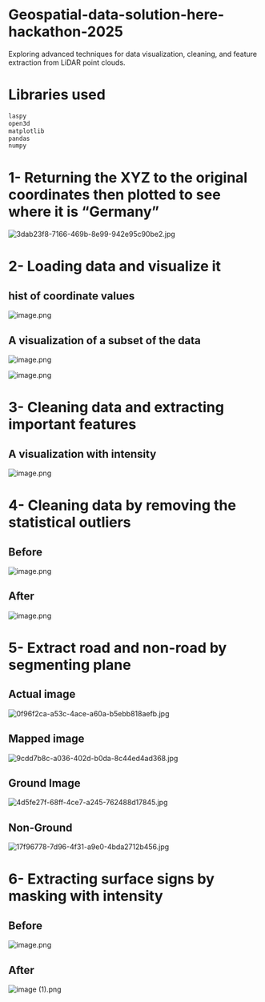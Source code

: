 # Geospatial-data-solution-here-hackathon-2025
Exploring advanced techniques for data visualization, cleaning, and feature extraction from LiDAR point clouds.
# Libraries used

```python
laspy
open3d
matplotlib
pandas
numpy
```

# 1- Returning the XYZ to the original coordinates then plotted to see where it is “Germany”

![3dab23f8-7166-469b-8e99-942e95c90be2.jpg](attachment:c8366715-a99e-4db1-9cc5-e7d711535dd7:3dab23f8-7166-469b-8e99-942e95c90be2.jpg)

# 2- Loading data and visualize it

## hist of coordinate values

![image.png](attachment:68044373-aee2-4562-8a37-197d30fa6774:image.png)

## A visualization of a subset of the data

![image.png](attachment:35c3296d-6a30-4433-b4a0-a985c8168555:image.png)

![image.png](attachment:1f6e9998-d354-4e89-a0eb-8a7a561e22ee:image.png)

# 3- Cleaning data and extracting important features

## A visualization with intensity

![image.png](attachment:a28ad518-7602-4694-a911-7f652c88247c:image.png)

# 4- Cleaning data by removing the statistical outliers

## Before

![image.png](attachment:b4625ae3-40aa-43c7-93dc-ac2498f7bce8:image.png)

## After

![image.png](attachment:202b5bbf-1a73-452b-8afc-9deb0323eb17:image.png)

# 5- Extract road and non-road by segmenting plane

## Actual image

![0f96f2ca-a53c-4ace-a60a-b5ebb818aefb.jpg](attachment:920d4caa-8cae-4579-8a64-244ffb33ffc0:0f96f2ca-a53c-4ace-a60a-b5ebb818aefb.jpg)

## Mapped image

![9cdd7b8c-a036-402d-b0da-8c44ed4ad368.jpg](attachment:71304e4b-c9c9-4d88-8e82-b6a4932d9df2:9cdd7b8c-a036-402d-b0da-8c44ed4ad368.jpg)

## Ground Image

![4d5fe27f-68ff-4ce7-a245-762488d17845.jpg](attachment:f9bd0f8a-7d9e-4e44-9336-6a66215363e5:4d5fe27f-68ff-4ce7-a245-762488d17845.jpg)

## Non-Ground

![17f96778-7d96-4f31-a9e0-4bda2712b456.jpg](attachment:631975ad-abe5-430a-80cc-13f97960b2f9:17f96778-7d96-4f31-a9e0-4bda2712b456.jpg)

# 6- Extracting surface signs by masking with intensity

## Before

![image.png](attachment:c713392d-ca0a-43da-bbea-bc0ebe91df1c:image.png)

## After

![image (1).png](attachment:14a01ff4-efea-4605-922d-023507c43fc3:image_(1).png)

